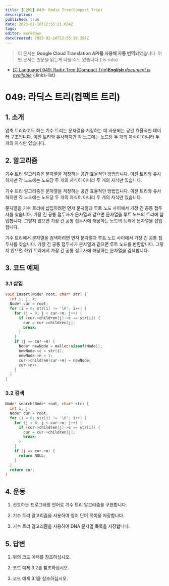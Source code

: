 ```yaml
---
title: [C언어] 049: Radix Tree(Compact Trie)
description: 
published: true
date: 2023-02-10T12:55:21.084Z
tags: 
editor: markdown
dateCreated: 2023-02-10T12:55:19.354Z
---
```


> 이 문서는 **Google Cloud Translation API를 사용해 자동 번역**되었습니다.
어떤 문서는 원문을 읽는게 나을 수도 있습니다.{.is-info}



- [[C Language] 049: Radix Tree (Compact Trie)***English** document is available*](/en/Knowledge-base/Algorithm/c-language-049-radix-tree-compact-trie)
{.links-list}


# 049: 라딕스 트리(컴팩트 트리)

## 1. 소개

압축 트리라고도 하는 기수 트리는 문자열을 저장하는 데 사용되는 공간 효율적인 데이터 구조입니다. 이진 트리와 유사하지만 각 노드에는 노드당 두 개의 자식이 아니라 두 개의 자식만 있습니다.

## 2. 알고리즘

기수 트리 알고리즘은 문자열을 저장하는 공간 효율적인 방법입니다. 이진 트리와 유사하지만 각 노드에는 노드당 두 개의 자식이 아니라 두 개의 자식만 있습니다.

기수 트리 알고리즘은 문자열을 저장하는 공간 효율적인 방법입니다. 이진 트리와 유사하지만 각 노드에는 노드당 두 개의 자식이 아니라 두 개의 자식만 있습니다.

문자열을 기수 트리에 삽입하려면 먼저 문자열과 루트 노드 사이에서 가장 긴 공통 접두사를 찾습니다. 가장 긴 공통 접두사가 문자열과 같으면 문자열을 루트 노드의 트리에 삽입합니다. 그렇지 않으면 가장 긴 공통 접두사에 해당하는 노드의 트리에 문자열을 삽입합니다.

기수 트리에서 문자열을 검색하려면 먼저 문자열과 루트 노드 사이에서 가장 긴 공통 접두사를 찾습니다. 가장 긴 공통 접두사가 문자열과 같으면 루트 노드를 반환합니다. 그렇지 않으면 하위 트리에서 가장 긴 공통 접두사에 해당하는 문자열을 검색합니다.

## 3. 코드 예제

### 3.1 삽입

```c
void insert(Node* root, char* str) {
  int i, j, k;
  Node* cur = root;
  for (i = 0; str[i] != '\0'; i++) {
    for (j = 0; j < cur->n; j++) {
      if (cur->children[j]->c == str[i]) {
        cur = cur->children[j];
        break;
      }
    }
    if (j == cur->n) {
      Node* newNode = malloc(sizeof(Node));
      newNode->c = str[i];
      newNode->n = 1;
      cur->children[cur->n] = newNode;
      cur->n++;
    }
  }
}
```

### 3.2 검색

```c
Node* search(Node* root, char* str) {
  int i, j;
  Node* cur = root;
  for (i = 0; str[i] != '\0'; i++) {
    for (j = 0; j < cur->n; j++) {
      if (cur->children[j]->c == str[i]) {
        cur = cur->children[j];
        break;
      }
    }
    if (j == cur->n) {
      return NULL;
    }
  }
  return cur;
}
```

## 4. 운동

1. 선호하는 프로그래밍 언어로 기수 트리 알고리즘을 구현합니다.

2. 기수 트리 알고리즘을 사용하여 영어 단어 목록을 저장합니다.

3. 기수 트리 알고리즘을 사용하여 DNA 문자열 목록을 저장합니다.

## 5. 답변

1. 위의 코드 예제를 참조하십시오.

2. 코드 예제 3.2를 참조하십시오.

3. 코드 예제 3.1을 참조하십시오.